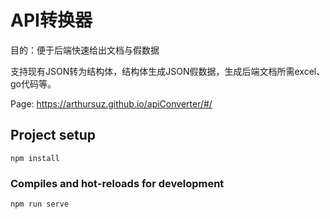 # API转换器
目的：便于后端快速给出文档与假数据

支持现有JSON转为结构体，结构体生成JSON假数据，生成后端文档所需excel、go代码等。

Page: https://arthursuz.github.io/apiConverter/#/

## Project setup
```
npm install
```

### Compiles and hot-reloads for development
```
npm run serve
```